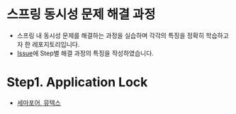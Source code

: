 # 스프링 동시성 문제 해결 과정
- 스프링 내 동시성 문제를 해결하는 과정을 실습하며 각각의 특징을 정확히 학습하고자 한 레포지토리입니다.
- [Issue](https://github.com/bbbbooo/concurrency-solving/issues/1)에 Step별 해결 과정의 특징을 작성하였습니다.

# Step1. Application Lock
- [세마포어, 뮤텍스](https://github.com/bbbbooo/concurrency-solving/issues/1)
